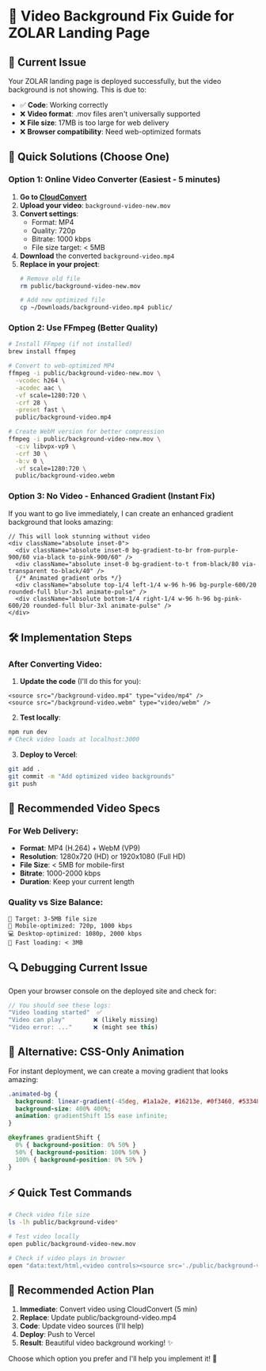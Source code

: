# 🎥 Video Background Fix Guide for ZOLAR Landing Page

## 🚨 Current Issue
Your ZOLAR landing page is deployed successfully, but the video background is not showing. This is due to:
- ✅ **Code**: Working correctly  
- ❌ **Video format**: .mov files aren't universally supported
- ❌ **File size**: 17MB is too large for web delivery
- ❌ **Browser compatibility**: Need web-optimized formats

## 🎯 Quick Solutions (Choose One)

### Option 1: Online Video Converter (Easiest - 5 minutes)

1. **Go to [CloudConvert](https://cloudconvert.com/mov-to-mp4)**
2. **Upload your video**: `background-video-new.mov`
3. **Convert settings**:
   - Format: MP4
   - Quality: 720p
   - Bitrate: 1000 kbps
   - File size target: < 5MB
4. **Download** the converted `background-video.mp4`
5. **Replace in your project**:
   ```bash
   # Remove old file
   rm public/background-video-new.mov
   
   # Add new optimized file
   cp ~/Downloads/background-video.mp4 public/
   ```

### Option 2: Use FFmpeg (Better Quality)

```bash
# Install FFmpeg (if not installed)
brew install ffmpeg

# Convert to web-optimized MP4
ffmpeg -i public/background-video-new.mov \
  -vcodec h264 \
  -acodec aac \
  -vf scale=1280:720 \
  -crf 28 \
  -preset fast \
  public/background-video.mp4

# Create WebM version for better compression
ffmpeg -i public/background-video-new.mov \
  -c:v libvpx-vp9 \
  -crf 30 \
  -b:v 0 \
  -vf scale=1280:720 \
  public/background-video.webm
```

### Option 3: No Video - Enhanced Gradient (Instant Fix)

If you want to go live immediately, I can create an enhanced gradient background that looks amazing:

```tsx
// This will look stunning without video
<div className="absolute inset-0">
  <div className="absolute inset-0 bg-gradient-to-br from-purple-900/60 via-black to-pink-900/60" />
  <div className="absolute inset-0 bg-gradient-to-t from-black/80 via-transparent to-black/40" />
  {/* Animated gradient orbs */}
  <div className="absolute top-1/4 left-1/4 w-96 h-96 bg-purple-600/20 rounded-full blur-3xl animate-pulse" />
  <div className="absolute bottom-1/4 right-1/4 w-96 h-96 bg-pink-600/20 rounded-full blur-3xl animate-pulse" />
</div>
```

## 🛠️ Implementation Steps

### After Converting Video:

1. **Update the code** (I'll do this for you):
```tsx
<source src="/background-video.mp4" type="video/mp4" />
<source src="/background-video.webm" type="video/webm" />
```

2. **Test locally**:
```bash
npm run dev
# Check video loads at localhost:3000
```

3. **Deploy to Vercel**:
```bash
git add .
git commit -m "Add optimized video backgrounds"
git push
```

## 📱 Recommended Video Specs

### For Web Delivery:
- **Format**: MP4 (H.264) + WebM (VP9) 
- **Resolution**: 1280x720 (HD) or 1920x1080 (Full HD)
- **File Size**: < 5MB for mobile-first
- **Bitrate**: 1000-2000 kbps
- **Duration**: Keep your current length

### Quality vs Size Balance:
```
🎯 Target: 3-5MB file size
📱 Mobile-optimized: 720p, 1000 kbps
💻 Desktop-optimized: 1080p, 2000 kbps
🚀 Fast loading: < 3MB
```

## 🔍 Debugging Current Issue

Open your browser console on the deployed site and check for:
```javascript
// You should see these logs:
"Video loading started"  ✅
"Video can play"        ❌ (likely missing)
"Video error: ..."      ❌ (might see this)
```

## 🎨 Alternative: CSS-Only Animation

For instant deployment, we can create a moving gradient that looks amazing:

```css
.animated-bg {
  background: linear-gradient(-45deg, #1a1a2e, #16213e, #0f3460, #533483);
  background-size: 400% 400%;
  animation: gradientShift 15s ease infinite;
}

@keyframes gradientShift {
  0% { background-position: 0% 50% }
  50% { background-position: 100% 50% }
  100% { background-position: 0% 50% }
}
```

## ⚡ Quick Test Commands

```bash
# Check video file size
ls -lh public/background-video*

# Test video locally
open public/background-video-new.mov

# Check if video plays in browser
open "data:text/html,<video controls><source src='./public/background-video-new.mov'></video>"
```

## 🚀 Recommended Action Plan

1. **Immediate**: Convert video using CloudConvert (5 min)
2. **Replace**: Update public/background-video.mp4  
3. **Code**: Update video sources (I'll help)
4. **Deploy**: Push to Vercel
5. **Result**: Beautiful video background working! ✨

Choose which option you prefer and I'll help you implement it! 🎯 